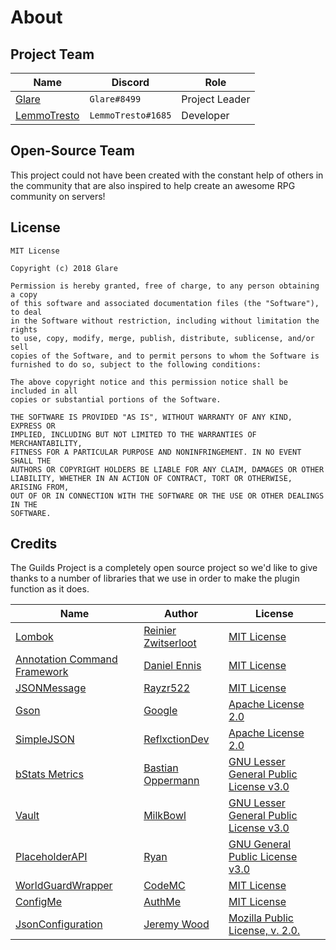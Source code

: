 # About

## Project Team

| Name | Discord | Role |
| ---- | ------- | ---- |
| [Glare](https://glaremasters.me) | `Glare#8499` | Project Leader |
| [LemmoTresto](https://lemmotresto.com/) | `LemmoTresto#1685` | Developer |

## Open-Source Team

This project could not have been created with the constant help of others in the community that are also inspired to help create an awesome RPG community on servers!

## License

```
MIT License

Copyright (c) 2018 Glare

Permission is hereby granted, free of charge, to any person obtaining a copy
of this software and associated documentation files (the "Software"), to deal
in the Software without restriction, including without limitation the rights
to use, copy, modify, merge, publish, distribute, sublicense, and/or sell
copies of the Software, and to permit persons to whom the Software is
furnished to do so, subject to the following conditions:

The above copyright notice and this permission notice shall be included in all
copies or substantial portions of the Software.

THE SOFTWARE IS PROVIDED "AS IS", WITHOUT WARRANTY OF ANY KIND, EXPRESS OR
IMPLIED, INCLUDING BUT NOT LIMITED TO THE WARRANTIES OF MERCHANTABILITY,
FITNESS FOR A PARTICULAR PURPOSE AND NONINFRINGEMENT. IN NO EVENT SHALL THE
AUTHORS OR COPYRIGHT HOLDERS BE LIABLE FOR ANY CLAIM, DAMAGES OR OTHER
LIABILITY, WHETHER IN AN ACTION OF CONTRACT, TORT OR OTHERWISE, ARISING FROM,
OUT OF OR IN CONNECTION WITH THE SOFTWARE OR THE USE OR OTHER DEALINGS IN THE
SOFTWARE.
```

## Credits

The Guilds Project is a completely open source project so we'd like to give thanks to a number of libraries that we use in order to make the plugin function as it does.

| Name                                                                   | Author                                                 | License                                                                                                 |
|------------------------------------------------------------------------|--------------------------------------------------------|---------------------------------------------------------------------------------------------------------|
| [Lombok](https://github.com/rzwitserloot/lombok)                       | [Reinier Zwitserloot](https://github.com/rzwitserloot) | [MIT License](https://github.com/rzwitserloot/lombok/blob/master/LICENSE)                               |
| [Annotation Command Framework](https://github.com/aikar/commands)      | [Daniel Ennis](https://github.com/aikar)               | [MIT License](https://github.com/aikar/commands/blob/master/LICENSE)                                    |
| [JSONMessage](https://github.com/Rayzr522/JSONMessage)                 | [Rayzr522](https://github.com/Rayzr522)                | [MIT License](https://github.com/Rayzr522/JSONMessage/blob/master/LICENSE)                              |
| [Gson](https://github.com/google/gson)                                 | [Google](https://github.com/google)                    | [Apache License 2.0](https://github.com/google/gson/blob/master/LICENSE)                                |
| [SimpleJSON](https://github.com/ReflxctionDev/SimpleJSON)              | [ReflxctionDev](https://github.com/ReflxctionDev)      | [Apache License 2.0](https://github.com/ReflxctionDev/SimpleJSON/blob/master/LICENSE)                   |
| [bStats Metrics](https://github.com/Bastian/bStats-Metrics)            | [Bastian Oppermann](https://github.com/Bastian)        | [GNU Lesser General Public License v3.0](https://github.com/Bastian/bStats-Metrics/blob/master/LICENSE) |
| [Vault](https://github.com/MilkBowl/Vault)                             | [MilkBowl](https://github.com/MilkBowl)                | [GNU Lesser General Public License v3.0](https://github.com/MilkBowl/Vault/blob/master/license.txt)     |
| [PlaceholderAPI](https://github.com/PlaceholderAPI/PlaceholderAPI)     | [Ryan](https://github.com/extendedclip)                | [GNU General Public License v3.0](https://github.com/PlaceholderAPI/PlaceholderAPI/blob/master/LICENSE) |
| [WorldGuardWrapper](https://github.com/CodeMC/WorldGuardWrapper)       | [CodeMC](https://github.com/CodeMC)                    | [MIT License](https://github.com/CodeMC/WorldGuardWrapper/blob/master/LICENSE)                          |
| [ConfigMe](https://github.com/AuthMe/ConfigMe)                         | [AuthMe](https://github.com/AuthMe)                    | [MIT License](https://github.com/AuthMe/ConfigMe/blob/master/LICENSE)                                   |
| [JsonConfiguration](https://github.com/dumptruckman/JsonConfiguration) | [Jeremy Wood](https://github.com/dumptruckman)         | [Mozilla Public License, v. 2.0.](http://mozilla.org/MPL/2.0/)                                          |


